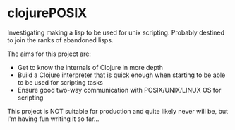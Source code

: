 clojurePOSIX
=========

Investigating making a lisp to be used for unix scripting. Probably destined to join the ranks of abandoned lisps.

The aims for this project are:
  * Get to know the internals of Clojure in more depth
  * Build a Clojure interpreter that is quick enough when starting to be able to be used for scripting tasks
  * Ensure good two-way communication with POSIX/UNIX/LINUX OS for scripting
  
This project is NOT suitable for production and quite likely never will be, but I'm having fun writing it so far...
